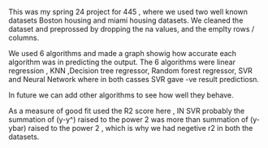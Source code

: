 This was my spring 24 project for 445 , where we used two well known datasets Boston housing and miami housing datasets. 
We cleaned the dataset and preprossed by dropping the na values, and the emplty rows / columns.

We used 6 algorithms and made a graph showig how accurate each algorithm was in predicting the output. 
The 6 algorithms were linear regression , KNN ,Decision tree regressor, Random forest regressor, SVR and Neural Network where in both casses SVR gave -ve result predictiosn.

In future we can add other algorithms to see how well they behave.

As a measure of good fit used the R2 score here , IN SVR probably the summation of (y-y^) raised to the power 2 was more than summation of (y-ybar) raised to the power 2 , which is why we had negetive r2 in both the datasets.
